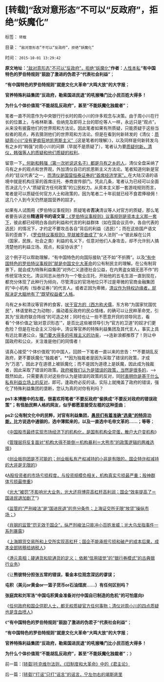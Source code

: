 # [转载]“敌对意形态”不可以“反政府”，拒绝“妖魔化”

标签： `转载` 

目录： `“敌对意形态”不可以“反政府”，拒绝“妖魔化”`

时间： `2015-10-01 13:29:42`

**原文地址：**["敌对意形态"不可以“反政府”，拒绝“妖魔化”](../../../2015/10/1/[转载]&quot;敌对意形态&quot;不可以“反政府”，拒绝“妖魔化”.md)**作者：**[人性本私](http://blog.sina.com.cn/u/1432593997)**“有中国特色的罗伯特规则”鼓励了激进的伪君子“代表社会利益”**；

**“有中国特色的罗伯特规则”就是文化大革命“大鸣大放”的大字报**；

**官养特殊利益集团“反政府，勒索国进民退”的吼猴嗓门比小民百姓大得多！**

**为什么个体价值观“不能胡乱反政府”，甚至“不能妖魔化独裁者”**；

笔者一直不同意作为中央银行行长时的周小川的许多观念与决策。由于周小川在行长的位置上，与格林斯潘、伯纳克及即将上台的耶伦等人一样，永远只是“观点”，从来没有披露他们的世界观和方法论。因此笔者如果有所质疑，只能质疑于这些当权者的观点，再去猜测他们的世界观和方法论。但是在看到何新转发的《清仪：[质疑周小川“没有更疯狂地凯恩斯主义”（](http://blog.sina.com.cn/s/blog_4b712d230102e763.html)这是笔者的理解）》，以及同样是何新转发乌有之乡的“韩强”对周小川的问罪（早就不是质疑了），笔者认为要[质疑何新，清仪，韩强等人的质疑和他们质疑的权利](../../../2010/11/30/王局长强调“依法”的精神应充分肯定.md)。



留意一下[，何新和韩强（第一次听说这名子）都是乌有之乡的人](../../../2013/12/8/公方彬政委建构信仰的追求，及其常识的欠缺.md)，清仪全盘采纳了乌有之乡的观点和世界观，外加清仪自已的凯恩斯主义方法论。笔者知道何新是官点的“廷议代表”之一，[而清仪是国营恒泰证券的“首席经济学家”，](../../../2014/1/18/凯恩斯主义的庄托，如清议，钮文新，但斌等股神；.md)在大陆汉语的语境中就是机构庄家的首席庄托、券商宣传部门。凭此几条，笔者认为已经可以全面否决这几个人“质疑官方任何政策”的公民权力。从资本主义那一套游戏规则而言，笔者是可以质疑任何官方人士和政策的，因为笔者二十年前就已经不食君俸禄佣！这几个人到今天仍然是国营养的奴才。

如果有人试图用《罗伯特议事规则》质疑笔者**否决**清议等人对官方的质疑，那么笔者要告诉这些**精通背书的语文盲**[：《罗伯特议事规则》议事规则是资本主义那一套下](../../../2013/12/28/不能识别敌人者，不可能自律；.md)，彼此都已经明白各自的利益和代言的利益群体（如在国会议员中，各自代表的选民）的情况下，才约定不要攻击各自“背后的利益（选民）”；而在这些国产语文盲的歪曲下，《[罗伯特议事规则》早就被歪曲成了](../../../2013/12/6/所有人都是“先验而后验”的方法论，公有制的强盗神圣论.md)“女人法则”——>“彼此躲在公共（国家，民族，社会之类）利益的名义下，任意对他们人身攻击，却不允许别人搞清楚他的利益立场、观点，和妥协诉求”！

这个例子可以帮助理解，“有中国特色的向国际接轨”还不如“不折腾”。以及[“有中国特色的罗伯特议事规则”就是中国文化大革命](../../../2013/11/16/先验的客观性，令私有制民主成为进化论之最优化社会.md)的公有制民主的理解。在公有制背景下，就会成为特殊利益集团“对外仁义道德社会公益，在内男盗女娼无恶不作”的传统官场文化。清议同志从他作为一个敬业庄托，开始他的五毛生涯一直到现在，都充分体现了此种行为倾向，尽管清议的官场地位只不过是卑微的官商金融集团的“中小机构（恒泰证券）”的代言人。或者正因为卑微，[清议作为特权边缘者，屁股决定大脑地有了“既望权益者”人格](../../../2013/5/29/革命是特权阶层中的弱势群体，侵蚀贱民的“边际推进”.md)。

乌有之乡和清议等官养的食客，[吠于官方的（西方称犬儒](../../../2010/8/7/希腊奴隶真相；犬儒有反社会的倾向.md)，东方称“为国家忧国忧民”，林语堂称之为动物），煽动着反政府的民众情绪，的确可以让民粹革命党，引其为“反政府联合阵线”的可造之材；同时也让一些不愿意开窍的领导同志，看看“个体价值之‘敌对意识形态’”，是否比这些被领导引为“官方的卫道”的奴才们更危险？但是在社会主义习俗中，清议等官养的特殊利益集团及其代言人，事实上具有远比普通公众，[嗓门要大得多的吼猴主义的功率](../../../2013/10/19/在所有命题被讨论前，都要首先重温科学的世界观.md)，——>连新浪都推荐了！则让中国政府和公众，关注谁是他们的同情者！

请真心接受“个体价值观”的中国人，回顾一下笔者一直以来的忠告：**不要胡乱反政府，更不要妖魔化“独裁者”。**因为独裁者是因为采取了错误的政策，才成为“万恶”，因此才在道德上被妖魔化；而不是因为道德上是妖魔，因此成为独裁者，因此采取了错误的政策。[政府被我们认为是错误的政策，当然是很多的](../../../2011/8/16/批评“胡乱批评政府”，捍卫的是言论的自由.md)，——>既然如此，只需要表示对这些你认为是错误的政策的反对，同[时表明你是基于什么私有利益立场上的反对](../../../2011/8/17/由下而上“我的利益在那里”的唯利是图.md)，即可。逢政府必反的话，实际上就掩盖了政府的错误，强化了特殊利益集团的垄断，您认为真的对你有利吗？

**ps1:本博圈中的左棍，很喜欢将笔者“不要反政府”偷换成“不要反对政府的错误政策”；有怪胎民粹人格的网友，似乎都愿意接受左棍的这种歪曲**；

**ps2:公有制文化中的民粹，对官有利益集团，[愚民们有着准确“选臭”的特异功能，](../../../2012/12/17/革命的原因不是旧制度，更不是统治者.md)比方说选中通钢的，选中薄熙来的，以及一直选中毛帝文革的……；等等**；

《[中国股市最终实现市场经济下的机构化，是国有机构全完蛋，散户大户变机构](http://blog.sina.com.cn/s/blog_5563a64d0102egje.html)》

《[管理层将反复面对“机构大得不能倒＝机构暴利＝大熊市”的政策逻辑的两难选择](http://blog.sina.com.cn/s/blog_5563a64d0102egjf.html)》

《[创业板抱团是不可能的；创业板私有产权减持的小非是有限的，国企特许权减持的大非是无限的](http://blog.sina.com.cn/s/blog_5563a64d0102egk7.html)》

《[A股投资者的市场亏损程度，与投资规模负相关，机构真实亏损最严重；股神群体亏损最惨重](http://blog.sina.com.cn/s/blog_5563a64d0102eglb.html)》

《[光大“被罚”不影响光大业务，光大还将博弈高杠杆高利润；国企“效率提高了＝国进民退加剧了](http://blog.sina.com.cn/s/blog_5563a64d0102eglc.html)”》

《[监管的“严刑峻法”是“国进民退”的充分条件；上海证交所无限“放贷”操纵市场；](../../../2014/2/18/光大乌龙指“掀起它的盖头来”的一系列真相.md)》

《[肖钢的监管“罚无效于国企”，纵严刑峻法只能冲小百姓发威；光大乌龙指事件一系列暴露](../../../2014/2/19/光大乌龙指事件，深入暴露的一系列公开的秘密.md)》

《[上海期货交易所和上交所实现高杠杆；国企不能承担亏损和破产的成本后果，成本全部转移给纳税人](http://blog.sina.com.cn/s/blog_5563a64d0102egnu.html)》

《[港元真相；硬通货和软通货的定义；
依赖“信用错觉”的“银行券模式”的古典银行业务](http://blog.sina.com.cn/s/blog_5563a64d0102egog.html)》

《让**熊彼特分担张五常的错误，看金本位观念深远的谬误；**

**屯积（美元or黄金or一篮子货币or石油煤炭……）有任何区别吗？**

**张庭宾和刘军洛“中国屯积黄金准备对付中国自已制造的危机”的可怕意向**》

《[任何政府和国企供职人士，都无权质疑官方任何事物；清仪对周小川的四点质疑也是含血喷人](../../../2014/2/22/否决清议和乌有之乡的“炮打央行司令部”.md)》

《**“有中国特色的罗伯特规则”鼓励了激进的伪君子“代表社会利益”**；

**“有中国特色的罗伯特规则”就是文化大革命“大鸣大放”的大字报**；

**官养特殊利益集团“反政府，勒索国进民退”的吼猴嗓门比小民百姓大得多！**

**为什么个体价值观“不能胡乱反政府”，甚至“不能妖魔化独裁者”**；》





前一篇：[[转载]托克维尔法则，《旧制度和大革命》中的《君主论》](http://blog.sina.com.cn/s/blog_5ebcc6910102w24s.html)

后一篇：[[转载]“打谣”只打“谣言”的谣言，宁左勿右的竭斯底里](http://blog.sina.com.cn/s/blog_5ebcc6910102w24u.html)